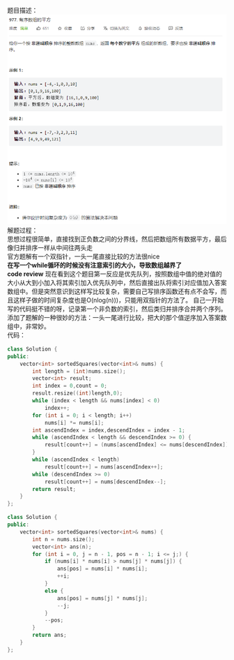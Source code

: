 题目描述：  
![image](/basical/array/image/image10.png)
解题过程：  
思想过程很简单，直接找到正负数之间的分界线，然后把数组所有数据平方，最后像归并排序一样从中间往两头走  
官方题解有一个双指针，一头一尾直接比较的方法很nice  
**在写一个while循环的时候没有注意索引的大小，导致数组越界了**  
**code review**
现在看到这个题目第一反应是优先队列，按照数组中值的绝对值的大小从大到小加入将其索引加入优先队列中，然后直接出队将索引对应值加入答案数组中。但是突然意识到这样写比较复杂，需要自己写排序函数还有点不会写，而且这样子做的时间复杂度也是O(nlog(n)))，只能用双指针的方法了。 
自己一开始写的代码挺不错的呀，记录第一个非负数的索引，然后类归并排序合并两个序列。  
添加了题解的一种很妙的方法：一头一尾进行比较，把大的那个值逆序加入答案数组中，非常妙。  
代码：  
```cpp
class Solution {
public:
    vector<int> sortedSquares(vector<int>& nums) {
        int length = (int)nums.size();
        vector<int> result;
        int index = 0,count = 0;
        result.resize((int)length,0);
        while (index < length && nums[index] < 0)
            index++;
        for (int i = 0; i < length; i++) 
            nums[i] *= nums[i];
        int ascendIndex = index,descendIndex = index - 1;
        while (ascendIndex < length && descendIndex >= 0) {
            result[count++] = (nums[ascendIndex] <= nums[descendIndex]) ? nums[ascendIndex++] : nums[descendIndex--];
        }
        while (ascendIndex < length) 
            result[count++] = nums[ascendIndex++];
        while (descendIndex >= 0)
            result[count++] = nums[descendIndex--];
        return result;
    }
};
```
```cpp
class Solution {
public:
    vector<int> sortedSquares(vector<int>& nums) {
        int n = nums.size();
        vector<int> ans(n);
        for (int i = 0, j = n - 1, pos = n - 1; i <= j;) {
            if (nums[i] * nums[i] > nums[j] * nums[j]) {
                ans[pos] = nums[i] * nums[i];
                ++i;
            }
            else {
                ans[pos] = nums[j] * nums[j];
                --j;
            }
            --pos;
        }
        return ans;
    }
};
```